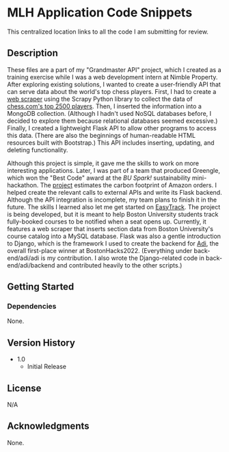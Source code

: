 # MLH Application Code Snippets

This centralized location links to all the code I am submitting for review.

## Description

These files are a part of my "Grandmaster API" project, which I created as a training exercise while I was a web development intern at Nimble Property. After exploring existing solutions, I wanted to create a user-friendly API that can serve data about the world's top chess players. First, I had to create a [web scraper](https://github.com/sai-nayunipati/Hallmark-Induction-Projects/tree/main/Projects/14.%20Web%20Scrape%20to%20MongoDB) using the Scrapy Python library to collect the data of [chess.com's top 2500 players](https://www.chess.com/players). Then, I inserted the information into a MongoDB collection. (Although I hadn't used NoSQL databases before, I decided to explore them because relational databases seemed excessive.) Finally, I created a lightweight Flask API to allow other programs to access this data. (There are also the beginnings of human-readable HTML resources built with Bootstrap.) This API includes inserting, updating, and deleting functionality.

Although this project is simple, it gave me the skills to work on more interesting applications. Later, I was part of a team that produced Greengle, which won the "Best Code" award at the _BU Spark!_ sustainability mini-hackathon. The [project](https://github.com/AdiBhan/Greengle) estimates the carbon footprint of Amazon orders. I helped create the relevant calls to external APIs and write its Flask backend. Although the API integration is incomplete, my team plans to finish it in the future. The skills I learned also let me get started on [EasyTrack](https://github.com/sai-nayunipati/EasyTrack). The project is being developed, but it is meant to help Boston University students track fully-booked courses to be notified when a seat opens up. Currently, it features a web scraper that inserts section data from Boston University's course catalog into a MySQL database. Flask was also a gentle introduction to Django, which is the framework I used to create the backend for [Adi](https://github.com/neezacoto/Adi-ai-ads), the overall first-place winner at BostonHacks2022. (Everything under back-end/adi/adi is my contribution. I also wrote the Django-related code in back-end/adi/backend and contributed heavily to the other scripts.)

## Getting Started

### Dependencies

None.

## Version History

* 1.0
    * Initial Release

## License

N/A

## Acknowledgments
None.
